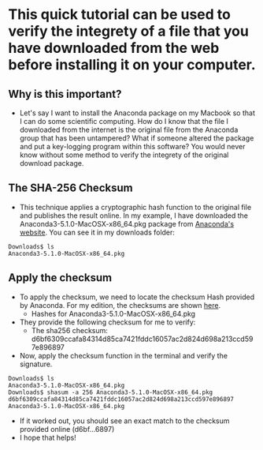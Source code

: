 # This quick tutorial can be used to verify the integrety of a file that you have downloaded from the web before installing it on your computer. 

## Why is this important?
* Let's say I want to install the Anaconda package on my Macbook so that I can do some scientific computing. How do I know that the file I downloaded from the internet is the original file from the Anaconda group that has been untampered? What if someone altered the package and put a key-logging program within this software? You would never know without some method to verify the integrety of the original download package.


## The SHA-256 Checksum
* This technique applies a cryptographic hash function to the original file and publishes the result online. In my example, I have downloaded the Anaconda3-5.1.0-MacOSX-x86_64.pkg package from [Anaconda's website](https://docs.anaconda.com/anaconda/install/mac-os#macos-graphical-install). You can see it in my downloads folder:
```
Downloads$ ls
Anaconda3-5.1.0-MacOSX-x86_64.pkg
``` 

## Apply the checksum
* To apply the checksum, we need to locate the checksum Hash provided by Anaconda. For my edition, the checksums are shown [here](https://docs.anaconda.com/anaconda/install/hashes/Anaconda3-5.1.0-MacOSX-x86_64.pkg-hash). 
	* Hashes for Anaconda3-5.1.0-MacOSX-x86_64.pkg
* They provide the following checksum for me to verify:
	* The sha256 checksum: d6bf6309ccafa84314d85ca7421fddc16057ac2d824d698a213ccd597e896897
* Now, apply the checksum function in the terminal and verify the signature.
```
Downloads$ ls
Anaconda3-5.1.0-MacOSX-x86_64.pkg
Downloads$ shasum -a 256 Anaconda3-5.1.0-MacOSX-x86_64.pkg 
d6bf6309ccafa84314d85ca7421fddc16057ac2d824d698a213ccd597e896897  Anaconda3-5.1.0-MacOSX-x86_64.pkg
```

* If it worked out, you should see an exact match to the checksum provided online (d6bf...6897) 
* I hope that helps!
